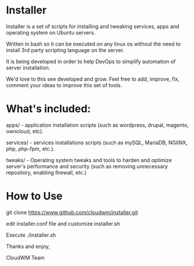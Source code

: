 # Installer

Installer is a set of scripts for installing and tweaking services, apps and operating system on Ubuntu servers.

Written in bash so it can be executed on any linux os without the need to install 3rd party scripting language on the server.

It is being developed in order to help DevOps to simplify automation of server installation.

We'd love to this see developed and grow. Feel free to add, improve, fix, comment your ideas to improve this set of tools.


# What's included:

apps/ - application installation scripts (such as wordpress, drupal, magento, owncloud, etc).

services/ - services installations scripts (such as mySQL, MariaDB, NGIiNX, php, php-fpm, etc.).

tweaks/ - Operating system tweaks and tools to harden and optimize server's performance and security (such as removing unnecessary repository, enabling firewall, etc.)


# How to Use
git clone https://www.github.com/cloudwm/installer.git

edit installer.conf file and customize installer.sh 

Execute ./installer.sh



Thanks and enjoy,

CloudWM Team

